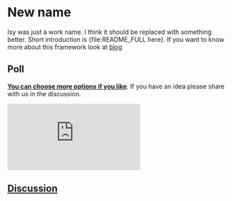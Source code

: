 # New name

Isy was just a work name. I think it should be replaced with something better.
Short introduction is {file:README_FULL here}.
If you want to know more about this framework look at [blog](http://isyruby.wordpress.com)

## Poll

**[You can choose more options if you like](http://www.doodle.com/bya8a2k24sbnwhpv)**.
If you have an idea please share with us in the discussion.

<iframe width="300" frameborder="0" src="http://www.doodle.com/summary.html?pollId=bya8a2k24sbnwhpv">
</iframe>

## [Discussion](https://wave.google.com/wave/waveref/googlewave.com/w+fwMD-mF_K)

<div id="waveframe" style="width:100%; height:700px;"></div>
<script src="http://www.google.com/jsapi"></script>
<script type="text/javascript">
google.load("wave", "1");
google.setOnLoadCallback(function() {
new google.wave.WavePanel({ target: document.getElementById("waveframe") }).loadWave("googlewave.com!w+fwMD-mF_K");});
</script>
